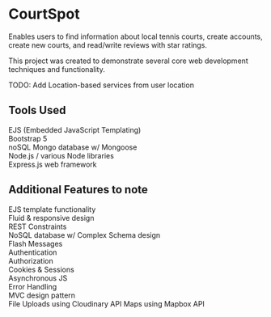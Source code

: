 # CourtSpot
Enables users to find information about local tennis courts, create accounts, create new courts, and read/write reviews with star ratings.

This project was created to demonstrate several core web development techniques and functionality.

TODO: Add Location-based services from user location

## Tools Used

EJS (Embedded JavaScript Templating)\
Bootstrap 5\
noSQL Mongo database w/ Mongoose\
Node.js / various Node libraries\
Express.js web framework

## Additional Features to note

EJS template functionality\
Fluid & responsive design\
REST Constraints\
NoSQL database w/ Complex Schema design\
Flash Messages\
Authentication\
Authorization\
Cookies & Sessions\
Asynchronous JS\
Error Handling\
MVC design pattern\
File Uploads using Cloudinary API
Maps using Mapbox API